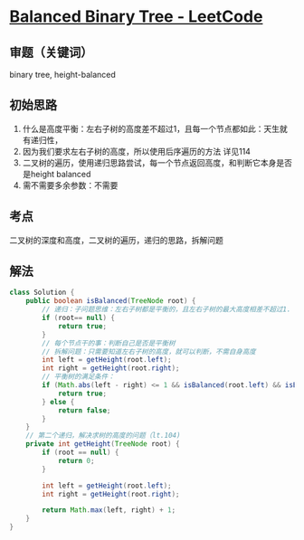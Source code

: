 # [Balanced Binary Tree - LeetCode](https://leetcode.com/problems/balanced-binary-tree/description/)
## 审题（关键词）
binary tree, height-balanced

## 初始思路  
1. 什么是高度平衡：左右子树的高度差不超过1，且每一个节点都如此：天生就有递归性，
2. 因为我们要求左右子树的高度，所以使用后序遍历的方法 详见114
3. 二叉树的遍历，使用递归思路尝试，每一个节点返回高度，和判断它本身是否是height balanced
4. 需不需要多余参数：不需要
## 考点  
二叉树的深度和高度，二叉树的遍历，递归的思路，拆解问题
## 解法 
```java
class Solution {
    public boolean isBalanced(TreeNode root) {
        // 递归：子问题思维：左右子树都是平衡的，且左右子树的最大高度相差不超过1.
        if (root== null) {
            return true;
        }
        // 每个节点干的事：判断自己是否是平衡树
        // 拆解问题：只需要知道左右子树的高度，就可以判断，不需自身高度
        int left = getHeight(root.left);
        int right = getHeight(root.right);
        // 平衡树的满足条件：
        if (Math.abs(left - right) <= 1 && isBalanced(root.left) && isBalanced(root.right)) {
            return true;
        } else {
            return false;
        }
    }
    // 第二个递归，解决求树的高度的问题（lt.104)
    private int getHeight(TreeNode root) {
        if (root == null) {
            return 0;
        }

        int left = getHeight(root.left);
        int right = getHeight(root.right);

        return Math.max(left, right) + 1;
    }
}
```
